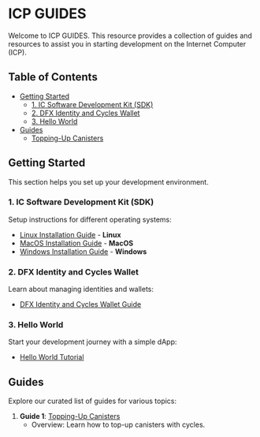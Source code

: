 # ICP GUIDES

Welcome to ICP GUIDES. This resource provides a collection of guides and resources to assist you in starting development on the Internet Computer (ICP).

## Table of Contents

- [Getting Started](#getting-started)
  - [1. IC Software Development Kit (SDK)](#1-ic-software-development-kit-sdk)
  - [2. DFX Identity and Cycles Wallet](#2-dfx-identity-and-cycles-wallet)
  - [3. Hello World](#3-hello-world)
- [Guides](#guides)
  - [Topping-Up Canisters](Canisters.md)

## Getting Started

This section helps you set up your development environment.

### 1. IC Software Development Kit (SDK)

Setup instructions for different operating systems:

- [Linux Installation Guide](IC_SDK_Linux.md) - **Linux**
- [MacOS Installation Guide](IC_SDK_MacOS.md) - **MacOS**
- [Windows Installation Guide](IC_SDK_Windows.md) - **Windows**

### 2. DFX Identity and Cycles Wallet

Learn about managing identities and wallets:

- [DFX Identity and Cycles Wallet Guide](DFX_Wallet.md)

### 3. Hello World

Start your development journey with a simple dApp:

- [Hello World Tutorial](Hello_World.md)

## Guides

Explore our curated list of guides for various topics:

1. **Guide 1**: [Topping-Up Canisters](Canisters.md)
   - Overview: Learn how to top-up canisters with cycles.
